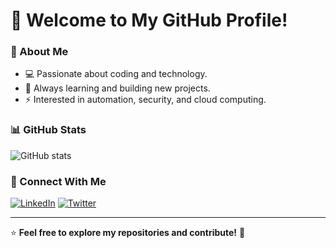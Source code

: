 # 👋 Welcome to My GitHub Profile!

### 🌟 About Me
- 💻 Passionate about coding and technology.
- 🚀 Always learning and building new projects.
- ⚡ Interested in automation, security, and cloud computing.

### 📊 GitHub Stats
![GitHub stats](https://github-readme-stats.vercel.app/api?username=iZioid&show_icons=true&theme=dark)

### 🔗 Connect With Me
[![LinkedIn](https://img.shields.io/badge/-LinkedIn-blue?style=flat&logo=LinkedIn)](https://www.linkedin.com/)
[![Twitter](https://img.shields.io/badge/-Twitter-blue?style=flat&logo=Twitter)](https://twitter.com/)

---
⭐ **Feel free to explore my repositories and contribute!** 🚀
